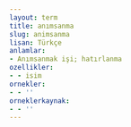 ```yaml
---
layout: term
title: anımsanma
slug: animsanma
lisan: Türkçe
anlamlar:
- Anımsanmak işi; hatırlanma
ozellikler:
- - isim
ornekler:
- - ''
orneklerkaynak:
- - ''
---
```

